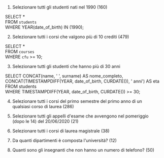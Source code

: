 1. Selezionare tutti gli studenti nati nel 1990 (160)

SELECT \*  
FROM `students`  
WHERE YEAR(date_of_birth) IN (1990);

2. Selezionare tutti i corsi che valgono più di 10 crediti (479)

SELECT \*  
FROM `courses`  
WHERE `cfu` >= 10;

3. Selezionare tutti gli studenti che hanno più di 30 anni

SELECT CONCAT(name, ' ', surname) AS nome_completo,  
CONCAT(TIMESTAMPDIFF(YEAR, date_of_birth, CURDATE()), ' anni') AS eta  
FROM students  
WHERE TIMESTAMPDIFF(YEAR, date_of_birth, CURDATE()) >= 30;

4. Selezionare tutti i corsi del primo semestre del primo anno di un qualsiasi corso di laurea (286)

5. Selezionare tutti gli appelli d'esame che avvengono nel pomeriggio (dopo le 14) del
   20/06/2020 (21)
6. Selezionare tutti i corsi di laurea magistrale (38)
7. Da quanti dipartimenti è composta l'università? (12)
8. Quanti sono gli insegnanti che non hanno un numero di telefono? (50)
